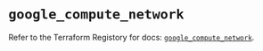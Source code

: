 # `google_compute_network`

Refer to the Terraform Registory for docs: [`google_compute_network`](https://registry.terraform.io/providers/hashicorp/google-beta/4.71.0/docs/resources/google_compute_network).

